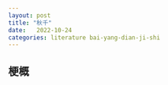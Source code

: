 ```yaml
---
layout: post
title: "秋千"
date:   2022-10-24
categories: literature bai-yang-dian-ji-shi
---
```


## 梗概

